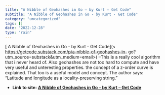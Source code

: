 ```yaml
---
title: "A Nibble of Geohashes in Go – by Kurt – Get Code"
subtitle: "A Nibble of Geohashes in Go - by Kurt - Get Code"
category: "uncategorized"
tags: []
date: "2022-12-28"
type: "rain"
---
```

[ A Nibble of Geohashes in Go - by Kurt - Get Code](<
https://getcode.substack.com/p/a-nibble-of-geohashes-in-
go?utm_source=substack&utm_medium=email>) –This is a really cool algorithm
that i never heard of. Also geohashes are not too hard to compute and have
very useful and unteresting properties. the concept of a z-order curve is
explained. That too is a useful model and concept. The author says: “Latitude
and longitude as a locality-preserving string.”


* **Link to site:** **[A Nibble of Geohashes in Go – by Kurt – Get Code](None)**